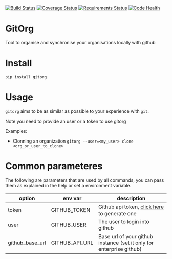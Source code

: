 [![Build Status](https://travis-ci.org/Mariocj89/gitorg.svg?branch=master)](https://travis-ci.org/Mariocj89/gitorg)
[![Coverage Status](https://coveralls.io/repos/github/Mariocj89/gitorg/badge.svg?branch=master)](https://coveralls.io/github/Mariocj89/gitorg?branch=master)
[![Requirements Status](https://requires.io/github/Mariocj89/gitorg/requirements.svg?branch=master)](https://requires.io/github/Mariocj89/gitorg/requirements/?branch=master)
[![Code Health](https://landscape.io/github/Mariocj89/gitorg/master/landscape.svg?style=flat)](https://landscape.io/github/Mariocj89/gitorg/master)

# GitOrg
Tool to organise and synchronise your organisations locally with github

# Install
```pip install gitorg```

# Usage
`gitorg` aims to be as similar as possible to your experience with `git`.

Note you need to provide an user or a token to use gitorg

Examples:

- Clonning an organization ```gitorg --user=<my_user> clone <org_or_user_to_clone>```

# Common parameteres
The following are parameters that are used by all commands, you can pass them as explained in the help or set a environment variable.

|option|env var|description|
|------|-------|-----------|
|token|GITHUB_TOKEN|Github api token, [click here](https://help.github.com/articles/creating-an-access-token-for-command-line-use/) to generate one
|user|GITHUB_USER|The user to login into github|
|github_base_url|GITHUB_API_URL|Base url of your github instance (set it only for enterprise github)|
